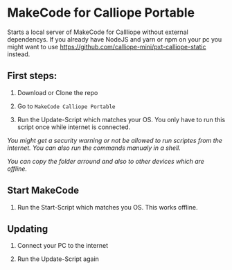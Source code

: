 # MakeCode for Calliope Portable

Starts a local server of MakeCode for Callliope without external dependencys.
If you already have NodeJS and yarn or npm on your pc you might want to use https://github.com/calliope-mini/pxt-calliope-static instead.

## First steps:

1) Download or Clone the repo

2) Go to `MakeCode Calliope Portable`

3) Run the Update-Script which matches your OS. You only have to run this script once while internet is connected.

*You might get a security warning or not be allowed to run scriptes from the internet. You can also run the commands manualy in a shell.*

*You can copy the folder arround and also to other devices which are offline.*

## Start MakeCode

1) Run the Start-Script which matches you OS. This works offline.



## Updating

1) Connect your PC to the internet

2) Run the Update-Script again
